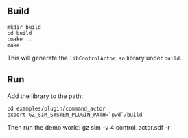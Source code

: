 ## Build

~~~
mkdir build
cd build
cmake ..
make
~~~

This will generate the `libControlActor.so` library under `build`.

## Run

Add the library to the path:

~~~
cd examples/plugin/command_actor
export GZ_SIM_SYSTEM_PLUGIN_PATH=`pwd`/build
~~~

Then run the demo world:
gz sim -v 4 control_actor.sdf -r
